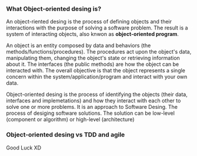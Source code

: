 <div style="text-align: left;">
    <h3>What Object-oriented desing is?</h3>
    <p>
        An object-riented desing is the process of defining objects and their interactions
        with the purpose of solving a software problem. The result is a system of interacting
        objects, also knwon as <strong>object-oriented program</strong>.
    </p>
    <p>
        An object is an entity composed by data and behaviors (the methods/functions/procedures).
        The procedures act upon the object's data, manipulating them, changing the object's
        state or retrieving information about it. The interfaces (the public methods) are
        how the object can be interacted with. The overall objective is that the object
        represents a single concern within the system/application/program and interact with
        your own data.
    </p>
    <p>
        Object-oriented desing is the process of identifying the objects (their data, interfaces and implemetations)
        and how they interact with each other to solve one or more problems. 
        It is an approach to Software Desing. The process of desiging software
        solutions. The solution can be low-level (component or algorithm) or high-level (architecture) 
    </p>
    <h3>Object-oriented desing vs TDD and agile</h3>
    Good Luck XD
</div>
